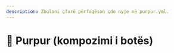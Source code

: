 ```yaml
---
description: Zbuloni çfarë përfaqëson çdo nyje në purpur.yml.
---
```


# 🦑 Purpur (kompozimi i botës)
